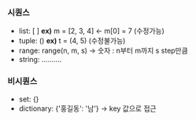 ### 시퀀스

- list: [ ]       **ex)** m = [2, 3, 4]  <- m[0] = 7   (수정가능)
- tuple: ()     **ex)** t = (4, 5) (수정불가능)
- range: range(n, m, s)  -> 숫자 : n부터 m까지  s step만큼
- string: ..........

### 비시퀀스

- set: {}
- dictionary: {'홍길동': '남'} -> key 값으로 접근